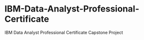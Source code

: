 # IBM-Data-Analyst-Professional-Certificate
IBM Data Analyst Professional Certificate Capstone Project
